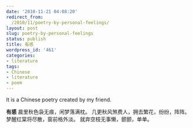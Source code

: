 ```yaml
---
date: '2010-11-21 04:08:20'
redirect_from:
  /2010/11/poetry-by-personal-feelings/
layout: post
slug: poetry-by-personal-feelings
status: publish
title: 有感
wordpress_id: '461'
categories:
- literature
tags:
- Chinese
- literature
- poem
---
```


It is a Chinese poetry created by my friend.



**有感**
晨里秋色袅无痕，闲梦落满枕。
几更秋风煞费人，拥去繁花，纷纷，阵阵。
梦醒红棠将尽散，窗前格外淡。
就弃空枝无事懒，颤颤，单单。
